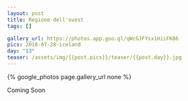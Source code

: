 ```yaml
---
layout: post
title: Regione dell'ovest
tags: []

gallery_url: https://photos.app.goo.gl/qWcGJFYsx1HiiFK86
pics: 2018-07-28-iceland
day: "13"
teaser: /assets/img/{{post.pics}}/teaser/{{post.day}}.jpg
---
```


{% google_photos page.gallery_url none %}

Coming Soon